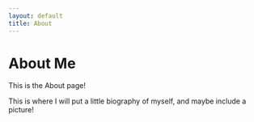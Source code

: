 ```yaml
---
layout: default
title: About
---
```

# About Me

This is the About page!

This is where I will put a little biography of myself, and maybe include a picture! 